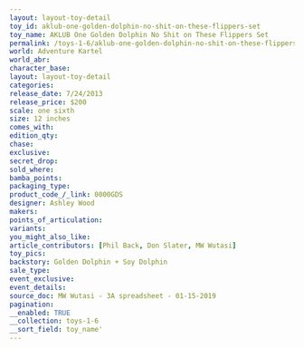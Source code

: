 ```yaml
---
layout: layout-toy-detail 
toy_id: aklub-one-golden-dolphin-no-shit-on-these-flippers-set
toy_name: AKLUB One Golden Dolphin No Shit on These Flippers Set
permalink: /toys-1-6/aklub-one-golden-dolphin-no-shit-on-these-flippers-set.html
world: Adventure Kartel
world_abr: 
character_base: 
layout: layout-toy-detail
categories: 
release_date: 7/24/2013
release_price: $200 
scale: one sixth
size: 12 inches
comes_with: 
edition_qty: 
chase: 
exclusive: 
secret_drop: 
sold_where: 
bamba_points: 
packaging_type: 
product_code_/_link: 0000GDS
designer: Ashley Wood
makers: 
points_of_articulation: 
variants: 
you_might_also_like: 
article_contributors: [Phil Back, Don Slater, MW Wutasi]
toy_pics: 
backstory: Golden Dolphin + Soy Dolphin
sale_type: 
event_exclusive: 
event_details: 
source_doc: MW Wutasi - 3A spreadsheet - 01-15-2019
pagination: 
__enabled: TRUE
__collection: toys-1-6
__sort_field: toy_name'
---
```

